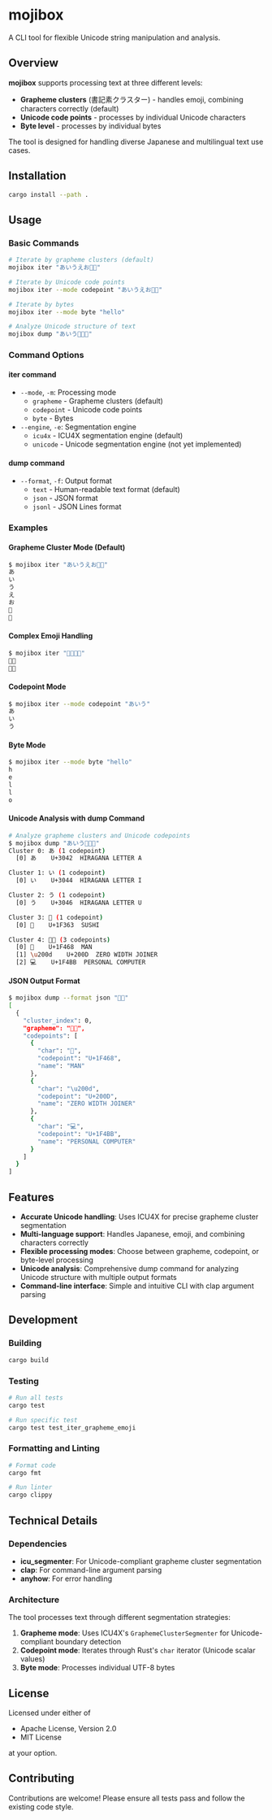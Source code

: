 # mojibox

A CLI tool for flexible Unicode string manipulation and analysis.

## Overview

**mojibox** supports processing text at three different levels:
- **Grapheme clusters** (書記素クラスター) - handles emoji, combining characters correctly (default)
- **Unicode code points** - processes by individual Unicode characters
- **Byte level** - processes by individual bytes

The tool is designed for handling diverse Japanese and multilingual text use cases.

## Installation

```bash
cargo install --path .
```

## Usage

### Basic Commands

```bash
# Iterate by grapheme clusters (default)
mojibox iter "あいうえお🍣🍺"

# Iterate by Unicode code points
mojibox iter --mode codepoint "あいうえお🍣🍺"

# Iterate by bytes
mojibox iter --mode byte "hello"

# Analyze Unicode structure of text
mojibox dump "あいう🍣👨‍💻"
```

### Command Options

#### iter command
- `--mode`, `-m`: Processing mode
  - `grapheme` - Grapheme clusters (default)
  - `codepoint` - Unicode code points
  - `byte` - Bytes
- `--engine`, `-e`: Segmentation engine
  - `icu4x` - ICU4X segmentation engine (default)
  - `unicode` - Unicode segmentation engine (not yet implemented)

#### dump command
- `--format`, `-f`: Output format
  - `text` - Human-readable text format (default)
  - `json` - JSON format
  - `jsonl` - JSON Lines format

### Examples

#### Grapheme Cluster Mode (Default)
```bash
$ mojibox iter "あいうえお🍣🍺"
あ
い
う
え
お
🍣
🍺
```

#### Complex Emoji Handling
```bash
$ mojibox iter "👨‍💻👩‍🍳"
👨‍💻
👩‍🍳
```

#### Codepoint Mode
```bash
$ mojibox iter --mode codepoint "あいう"
あ
い
う
```

#### Byte Mode
```bash
$ mojibox iter --mode byte "hello"
h
e
l
l
o
```

#### Unicode Analysis with dump Command
```bash
# Analyze grapheme clusters and Unicode codepoints
$ mojibox dump "あいう🍣👨‍💻"
Cluster 0: あ (1 codepoint)
  [0] あ    U+3042  HIRAGANA LETTER A

Cluster 1: い (1 codepoint)
  [0] い    U+3044  HIRAGANA LETTER I

Cluster 2: う (1 codepoint)
  [0] う    U+3046  HIRAGANA LETTER U

Cluster 3: 🍣 (1 codepoint)
  [0] 🍣    U+1F363  SUSHI

Cluster 4: 👨‍💻 (3 codepoints)
  [0] 👨    U+1F468  MAN
  [1] \u200d    U+200D  ZERO WIDTH JOINER
  [2] 💻    U+1F4BB  PERSONAL COMPUTER
```

#### JSON Output Format
```bash
$ mojibox dump --format json "👨‍💻"
[
  {
    "cluster_index": 0,
    "grapheme": "👨‍💻",
    "codepoints": [
      {
        "char": "👨",
        "codepoint": "U+1F468",
        "name": "MAN"
      },
      {
        "char": "\u200d",
        "codepoint": "U+200D",
        "name": "ZERO WIDTH JOINER"
      },
      {
        "char": "💻",
        "codepoint": "U+1F4BB",
        "name": "PERSONAL COMPUTER"
      }
    ]
  }
]
```

## Features

- **Accurate Unicode handling**: Uses ICU4X for precise grapheme cluster segmentation
- **Multi-language support**: Handles Japanese, emoji, and combining characters correctly
- **Flexible processing modes**: Choose between grapheme, codepoint, or byte-level processing
- **Unicode analysis**: Comprehensive dump command for analyzing Unicode structure with multiple output formats
- **Command-line interface**: Simple and intuitive CLI with clap argument parsing

## Development

### Building

```bash
cargo build
```

### Testing

```bash
# Run all tests
cargo test

# Run specific test
cargo test test_iter_grapheme_emoji
```

### Formatting and Linting

```bash
# Format code
cargo fmt

# Run linter
cargo clippy
```

## Technical Details

### Dependencies

- **icu_segmenter**: For Unicode-compliant grapheme cluster segmentation
- **clap**: For command-line argument parsing
- **anyhow**: For error handling

### Architecture

The tool processes text through different segmentation strategies:

1. **Grapheme mode**: Uses ICU4X's `GraphemeClusterSegmenter` for Unicode-compliant boundary detection
2. **Codepoint mode**: Iterates through Rust's `char` iterator (Unicode scalar values)
3. **Byte mode**: Processes individual UTF-8 bytes

## License

Licensed under either of

- Apache License, Version 2.0
- MIT License

at your option.

## Contributing

Contributions are welcome! Please ensure all tests pass and follow the existing code style.